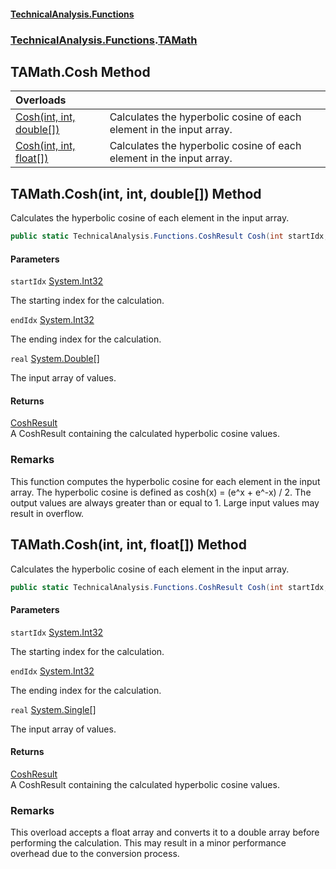 #### [TechnicalAnalysis\.Functions](Atypical.TechnicalAnalysis.Functions.md 'Atypical\.TechnicalAnalysis\.Functions')
### [TechnicalAnalysis\.Functions](Atypical.TechnicalAnalysis.Functions.md#TechnicalAnalysis.Functions 'TechnicalAnalysis\.Functions').[TAMath](TAMath.md 'TechnicalAnalysis\.Functions\.TAMath')

## TAMath\.Cosh Method

| Overloads | |
| :--- | :--- |
| [Cosh\(int, int, double\[\]\)](TAMath.Cosh.md#TechnicalAnalysis.Functions.TAMath.Cosh(int,int,double[]) 'TechnicalAnalysis\.Functions\.TAMath\.Cosh\(int, int, double\[\]\)') | Calculates the hyperbolic cosine of each element in the input array\. |
| [Cosh\(int, int, float\[\]\)](TAMath.Cosh.md#TechnicalAnalysis.Functions.TAMath.Cosh(int,int,float[]) 'TechnicalAnalysis\.Functions\.TAMath\.Cosh\(int, int, float\[\]\)') | Calculates the hyperbolic cosine of each element in the input array\. |

<a name='TechnicalAnalysis.Functions.TAMath.Cosh(int,int,double[])'></a>

## TAMath\.Cosh\(int, int, double\[\]\) Method

Calculates the hyperbolic cosine of each element in the input array\.

```csharp
public static TechnicalAnalysis.Functions.CoshResult Cosh(int startIdx, int endIdx, double[] real);
```
#### Parameters

<a name='TechnicalAnalysis.Functions.TAMath.Cosh(int,int,double[]).startIdx'></a>

`startIdx` [System\.Int32](https://docs.microsoft.com/en-us/dotnet/api/System.Int32 'System\.Int32')

The starting index for the calculation\.

<a name='TechnicalAnalysis.Functions.TAMath.Cosh(int,int,double[]).endIdx'></a>

`endIdx` [System\.Int32](https://docs.microsoft.com/en-us/dotnet/api/System.Int32 'System\.Int32')

The ending index for the calculation\.

<a name='TechnicalAnalysis.Functions.TAMath.Cosh(int,int,double[]).real'></a>

`real` [System\.Double](https://docs.microsoft.com/en-us/dotnet/api/System.Double 'System\.Double')[\[\]](https://docs.microsoft.com/en-us/dotnet/api/System.Array 'System\.Array')

The input array of values\.

#### Returns
[CoshResult](CoshResult.md 'TechnicalAnalysis\.Functions\.CoshResult')  
A CoshResult containing the calculated hyperbolic cosine values\.

### Remarks
This function computes the hyperbolic cosine for each element in the input array\.
The hyperbolic cosine is defined as cosh\(x\) = \(e^x \+ e^\-x\) / 2\.
The output values are always greater than or equal to 1\.
Large input values may result in overflow\.

<a name='TechnicalAnalysis.Functions.TAMath.Cosh(int,int,float[])'></a>

## TAMath\.Cosh\(int, int, float\[\]\) Method

Calculates the hyperbolic cosine of each element in the input array\.

```csharp
public static TechnicalAnalysis.Functions.CoshResult Cosh(int startIdx, int endIdx, float[] real);
```
#### Parameters

<a name='TechnicalAnalysis.Functions.TAMath.Cosh(int,int,float[]).startIdx'></a>

`startIdx` [System\.Int32](https://docs.microsoft.com/en-us/dotnet/api/System.Int32 'System\.Int32')

The starting index for the calculation\.

<a name='TechnicalAnalysis.Functions.TAMath.Cosh(int,int,float[]).endIdx'></a>

`endIdx` [System\.Int32](https://docs.microsoft.com/en-us/dotnet/api/System.Int32 'System\.Int32')

The ending index for the calculation\.

<a name='TechnicalAnalysis.Functions.TAMath.Cosh(int,int,float[]).real'></a>

`real` [System\.Single](https://docs.microsoft.com/en-us/dotnet/api/System.Single 'System\.Single')[\[\]](https://docs.microsoft.com/en-us/dotnet/api/System.Array 'System\.Array')

The input array of values\.

#### Returns
[CoshResult](CoshResult.md 'TechnicalAnalysis\.Functions\.CoshResult')  
A CoshResult containing the calculated hyperbolic cosine values\.

### Remarks
This overload accepts a float array and converts it to a double array before performing the calculation\.
This may result in a minor performance overhead due to the conversion process\.